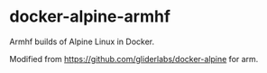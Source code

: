 # docker-alpine-armhf

Armhf builds of Alpine Linux in Docker.

Modified from https://github.com/gliderlabs/docker-alpine for arm.
